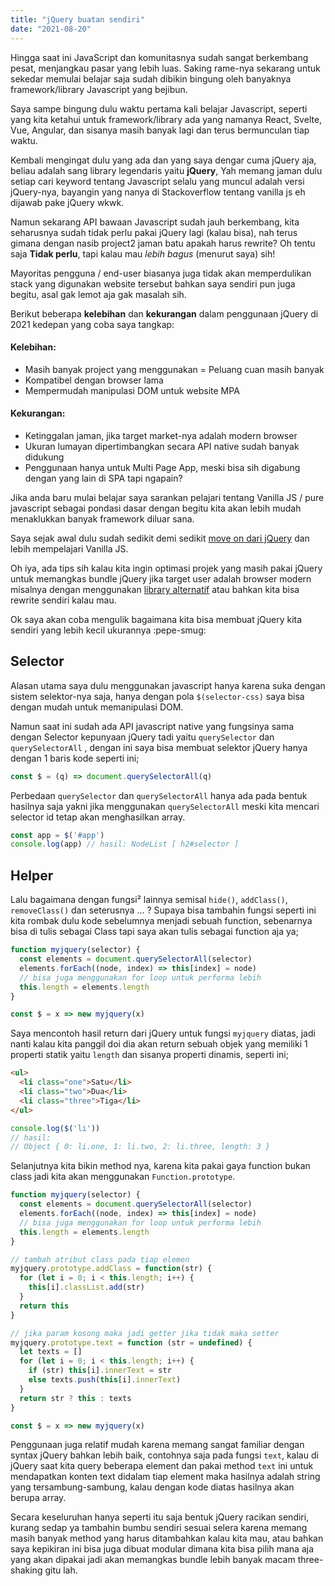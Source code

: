 ```yaml
---
title: "jQuery buatan sendiri"
date: "2021-08-20"
---
```

Hingga saat ini JavaScript dan komunitasnya sudah sangat berkembang pesat, menjangkau pasar yang lebih luas. Saking rame-nya sekarang untuk sekedar memulai belajar saja sudah dibikin bingung oleh banyaknya framework/library Javascript yang bejibun.

Saya sampe bingung dulu waktu pertama kali belajar Javascript, seperti yang kita ketahui untuk framework/library ada yang namanya React, Svelte, Vue, Angular, dan sisanya masih banyak lagi dan terus bermunculan tiap waktu.

Kembali mengingat dulu yang ada dan yang saya dengar cuma jQuery aja, beliau adalah sang library legendaris yaitu **jQuery**, Yah memang jaman dulu setiap cari keyword tentang Javascript selalu yang muncul adalah versi jQuery-nya, bayangin yang nanya di Stackoverflow tentang vanilla js eh dijawab pake jQuery wkwk.

Namun sekarang API bawaan Javascript sudah jauh berkembang, kita seharusnya sudah tidak perlu pakai jQuery lagi (kalau bisa), nah terus gimana dengan nasib project2 jaman batu apakah harus rewrite? Oh tentu saja **Tidak perlu**, tapi kalau mau *lebih bagus* (menurut saya) sih!

Mayoritas pengguna / end-user biasanya juga tidak akan memperdulikan stack yang digunakan website tersebut bahkan saya sendiri pun juga begitu, asal gak lemot aja gak masalah sih.

Berikut beberapa **kelebihan** dan **kekurangan** dalam penggunaan jQuery di 2021 kedepan yang coba saya tangkap:

#### Kelebihan:

- Masih banyak project yang menggunakan = Peluang cuan masih banyak
- Kompatibel dengan browser lama
- Mempermudah manipulasi DOM untuk website MPA

#### Kekurangan:

- Ketinggalan jaman, jika target market-nya adalah modern browser
- Ukuran lumayan dipertimbangkan secara API native sudah banyak didukung
- Penggunaan hanya untuk Multi Page App, meski bisa sih digabung dengan yang lain di SPA tapi ngapain?

Jika anda  baru mulai belajar saya sarankan pelajari tentang Vanilla JS / pure javascript sebagai pondasi dasar dengan begitu kita akan lebih mudah menaklukkan banyak framework diluar sana.

Saya sejak awal dulu sudah sedikit demi sedikit [move on dari jQuery](http://youmightnotneedjquery.com/) dan lebih mempelajari Vanilla JS.

Oh iya, ada tips sih kalau kita ingin optimasi projek yang masih pakai jQuery untuk memangkas bundle jQuery jika target user adalah browser modern misalnya dengan menggunakan [library alternatif](https://github.com/fabiospampinato/cash) atau bahkan kita bisa rewrite sendiri kalau mau.

Ok saya akan coba mengulik bagaimana kita bisa membuat jQuery kita sendiri yang lebih kecil ukurannya :pepe-smug:

## Selector

Alasan utama saya dulu menggunakan javascript hanya karena suka dengan sistem selektor-nya saja, hanya dengan pola `$(selector-css)` saya bisa dengan mudah untuk memanipulasi DOM.

Namun saat ini sudah ada API javascript native yang fungsinya sama dengan Selector kepunyaan jQuery tadi yaitu `querySelector` dan `querySelectorAll` , dengan ini saya bisa membuat selektor jQuery hanya dengan 1 baris kode seperti ini;

```js
const $ = (q) => document.querySelectorAll(q)
```

Perbedaan `querySelector` dan `querySelectorAll` hanya ada pada bentuk hasilnya saja yakni jika menggunakan `querySelectorAll` meski kita mencari selector id tetap akan menghasilkan array.

```js
const app = $('#app')
console.log(app) // hasil: NodeList [ h2#selector ]
```

## Helper

Lalu bagaimana dengan fungsi² lainnya semisal `hide()`, `addClass()`, `removeClass()` dan seterusnya ... ? Supaya bisa tambahin fungsi seperti ini kita rombak dulu kode sebelumnya menjadi sebuah function, sebenarnya bisa di tulis sebagai Class tapi saya akan tulis sebagai function aja ya;

```js
function myjquery(selector) {
  const elements = document.querySelectorAll(selector)
  elements.forEach((node, index) => this[index] = node)
  // bisa juga menggunakan for loop untuk performa lebih
  this.length = elements.length
}

const $ = x => new myjquery(x)
```

Saya mencontoh hasil return dari jQuery untuk fungsi `myjquery` diatas, jadi nanti kalau kita panggil doi dia akan return sebuah objek yang memiliki 1 properti statik yaitu `length` dan sisanya properti dinamis, seperti ini;

```html
<ul>
  <li class="one">Satu</li>
  <li class="two">Dua</li>
  <li class="three">Tiga</li>
</ul>
```
```js
console.log($('li'))
// hasil:
// Object { 0: li.one, 1: li.two, 2: li.three, length: 3 }
```

Selanjutnya kita bikin method nya, karena kita pakai gaya function bukan class jadi kita akan menggunakan `Function.prototype`.

```js
function myjquery(selector) {
  const elements = document.querySelectorAll(selector)
  elements.forEach((node, index) => this[index] = node)
  // bisa juga menggunakan for loop untuk performa lebih
  this.length = elements.length
}

// tambah atribut class pada tiap elemen
myjquery.prototype.addClass = function(str) {
  for (let i = 0; i < this.length; i++) {
	this[i].classList.add(str)
  }
  return this
}

// jika param kosong maka jadi getter jika tidak maka setter
myjquery.prototype.text = function (str = undefined) {
  let texts = []
  for (let i = 0; i < this.length; i++) {
    if (str) this[i].innerText = str
    else texts.push(this[i].innerText)
  }
  return str ? this : texts
}

const $ = x => new myjquery(x)
```

Penggunaan juga relatif mudah karena memang sangat familiar dengan syntax jQuery bahkan lebih baik, contohnya saja pada fungsi `text`, kalau di jQuery saat kita query beberapa element dan pakai method `text` ini untuk mendapatkan konten text didalam tiap element maka hasilnya adalah string yang tersambung-sambung, kalau dengan kode diatas hasilnya akan berupa array.

Secara keseluruhan hanya seperti itu saja bentuk jQuery racikan sendiri, kurang sedap ya tambahin bumbu sendiri sesuai selera karena memang masih banyak method yang harus ditambahkan kalau kita mau, atau bahkan saya kepikiran ini bisa juga dibuat modular dimana kita bisa pilih mana aja yang akan dipakai jadi akan memangkas bundle lebih banyak macam three-shaking gitu lah.

